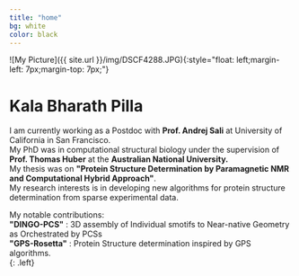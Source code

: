 ```yaml
---
title: "home"
bg: white
color: black
---
```


![My Picture]({{ site.url }}/img/DSCF4288.JPG){:style="float: left;margin-left: 7px;margin-top: 7px;"}
 

# Kala Bharath Pilla 

I am currently working as a Postdoc with  **Prof. Andrej Sali** at University of California in San Francisco. <br>
My PhD was in computational structural biology under the supervision of **Prof. Thomas Huber** at the **Australian National University.** <br>
My thesis was on **"Protein Structure Determination by Paramagnetic NMR and Computational Hybrid Approach"**.<br>
My research interests is in developing new algorithms for protein structure determination from sparse experimental data.<br> 

My notable contributions:<br>
**"DINGO-PCS"** : 3D assembly of Individual smotifs to Near-native Geometry as Orchestrated by PCSs<br>
**"GPS-Rosetta"** : Protein Structure determination inspired by GPS algorithms.<br>{: .left}
